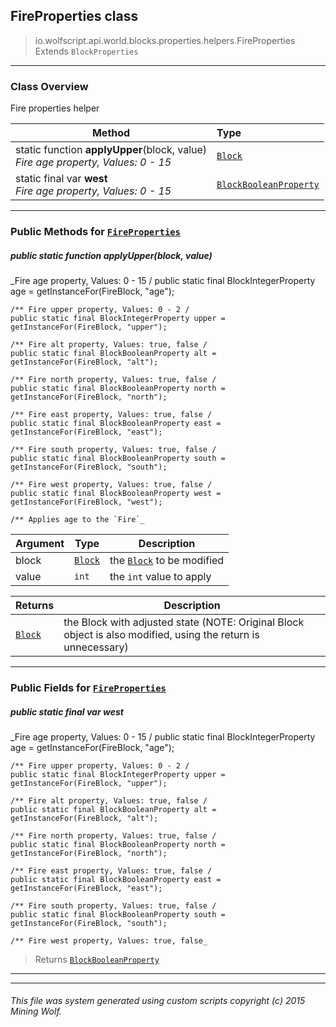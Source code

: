 ## FireProperties __class__

>io.wolfscript.api.world.blocks.properties.helpers.FireProperties
>Extends `BlockProperties`

---

### Class Overview

Fire properties helper

Method | Type   
--- | :--- 
static function __applyUpper__(block, value) <br> _Fire age property, Values: 0 - 15_ | [`Block`](..\..\Block.md)
static final var __west__ <br> _Fire age property, Values: 0 - 15_ | [`BlockBooleanProperty`](..\BlockBooleanProperty.md)



---


### Public Methods for [`FireProperties`](FireProperties.md)

##### <a id='applyupper'></a>public static function __applyUpper__(block, value)

_Fire age property, Values: 0 - 15 /
    public static final BlockIntegerProperty age = getInstanceFor(FireBlock, "age");

    /** Fire upper property, Values: 0 - 2 /
    public static final BlockIntegerProperty upper = getInstanceFor(FireBlock, "upper");

    /** Fire alt property, Values: true, false /
    public static final BlockBooleanProperty alt = getInstanceFor(FireBlock, "alt");

    /** Fire north property, Values: true, false /
    public static final BlockBooleanProperty north = getInstanceFor(FireBlock, "north");

    /** Fire east property, Values: true, false /
    public static final BlockBooleanProperty east = getInstanceFor(FireBlock, "east");

    /** Fire south property, Values: true, false /
    public static final BlockBooleanProperty south = getInstanceFor(FireBlock, "south");

    /** Fire west property, Values: true, false /
    public static final BlockBooleanProperty west = getInstanceFor(FireBlock, "west");

    /** Applies age to the `Fire`_

Argument | Type | Description  
--- | --- | --- 
block | [`Block`](..\..\Block.md) | the [`Block`](..\..\Block.md) to be modified
value | `int` | the `int` value to apply

Returns | Description
--- | --- 
[`Block`](..\..\Block.md) | the Block with adjusted state (NOTE: Original Block object is also modified, using the return is unnecessary)


---

### Public Fields for [`FireProperties`](FireProperties.md)

##### <a id='west'></a>public static final var __west__

_Fire age property, Values: 0 - 15 /
    public static final BlockIntegerProperty age = getInstanceFor(FireBlock, "age");

    /** Fire upper property, Values: 0 - 2 /
    public static final BlockIntegerProperty upper = getInstanceFor(FireBlock, "upper");

    /** Fire alt property, Values: true, false /
    public static final BlockBooleanProperty alt = getInstanceFor(FireBlock, "alt");

    /** Fire north property, Values: true, false /
    public static final BlockBooleanProperty north = getInstanceFor(FireBlock, "north");

    /** Fire east property, Values: true, false /
    public static final BlockBooleanProperty east = getInstanceFor(FireBlock, "east");

    /** Fire south property, Values: true, false /
    public static final BlockBooleanProperty south = getInstanceFor(FireBlock, "south");

    /** Fire west property, Values: true, false_

>Returns
>  [`BlockBooleanProperty`](..\BlockBooleanProperty.md)

---
---


###### This file was system generated using custom scripts copyright (c) 2015 Mining Wolf.
	

